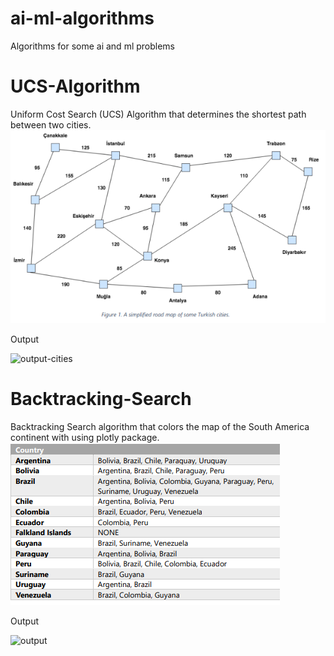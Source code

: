 # ai-ml-algorithms
Algorithms for some ai and ml problems

# UCS-Algorithm
 
Uniform Cost Search (UCS) Algorithm that determines the shortest path between two cities.
![cities](https://github.com/HakkiAkut/ai-ml-algorithms/blob/master/UCS-Algorithm/cities.png)

Output

![output-cities](https://user-images.githubusercontent.com/32385870/152206068-1851ff0d-c254-44ef-a1d4-904bf0829988.png)


# Backtracking-Search

Backtracking Search algorithm that colors the map of the South America continent with using plotly package.
![countries](https://github.com/HakkiAkut/ai-ml-algorithms/blob/master/Backtracking-Search/countries.png)

Output

![output](https://user-images.githubusercontent.com/32385870/152212715-726d38a8-e8ff-4d6c-be8f-227dc0e6f32f.png)
